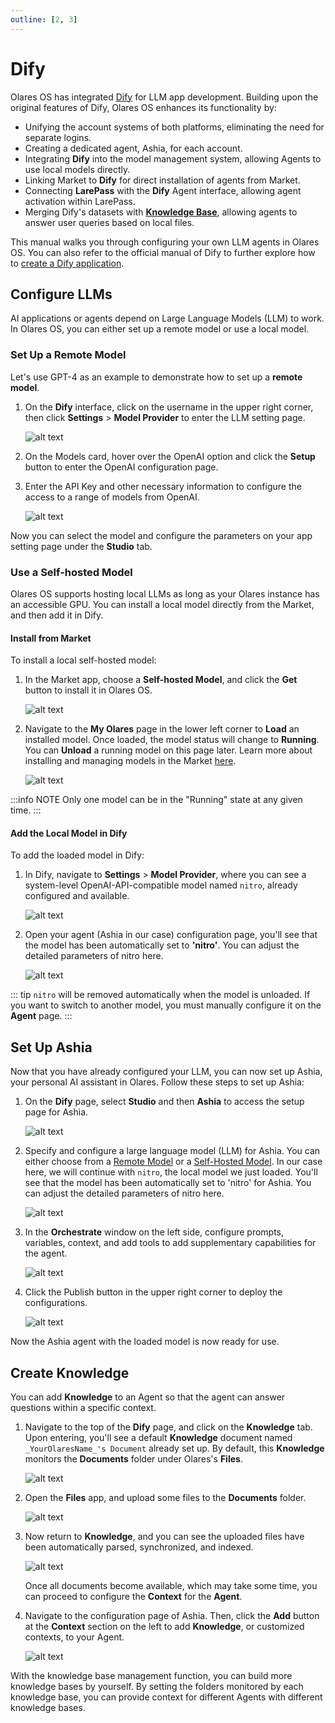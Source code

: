 ```yaml
---
outline: [2, 3]
---
```


# Dify

Olares OS has integrated [Dify](https://dify.ai/) for LLM app development. Building upon the original features of Dify, Olares OS enhances its functionality by:

- Unifying the account systems of both platforms, eliminating the need for separate logins.
- Creating a dedicated agent, Ashia, for each account.
- Integrating **Dify** into the model management system, allowing Agents to use local models directly.
- Linking Market to **Dify** for direct installation of agents from Market.
- Connecting **LarePass** with the **Dify** Agent interface, allowing agent activation within LarePass.
- Merging Dify's datasets with [**Knowledge Base**](../../how-to/olares/settings/knowledge.md), allowing agents to answer user queries based on local files. 

This manual walks you through configuring your own LLM agents in Olares OS. You can also refer to the official manual of Dify to further explore how to [create a Dify application](<https://docs.dify.ai/user-guide/creating-dify-apps/creating-an-application>).

## Configure LLMs 

AI applications or agents depend on Large Language Models (LLM) to work. In Olares OS, you can either set up a remote model or use a local model.

### Set Up a Remote Model

Let's use GPT-4 as an example to demonstrate how to set up a **remote model**.

1. On the **Dify** interface, click on the username in the upper right corner, then click **Settings** > **Model Provider** to enter the LLM setting page.

    ![alt text](/images/how-to/olares/dify/04.jpg)

2. On the Models card, hover over the OpenAI option and click the **Setup** button to enter the OpenAI configuration page. 
   
3. Enter the API Key and other necessary information to configure the access to a range of models from OpenAI.

    ![alt text](/images/how-to/olares/dify/05.jpg)

Now you can select the model and configure the parameters on your app setting page under the **Studio** tab.

### Use a Self-hosted Model

Olares OS supports hosting local LLMs as long as your Olares instance has an accessible GPU. You can install a local model directly from the Market, and then add it in Dify. 

#### Install from Market

To install a local self-hosted model: 

1. In the Market app, choose a **Self-hosted Model**, and click the **Get** button to install it in Olares OS.

    ![alt text](/images/how-to/olares/dify/08.jpg)

2. Navigate to the **My Olares** page in the lower left corner to **Load** an installed model. Once loaded, the model status will change to **Running**. You can **Unload** a running model on this page later. Learn more about installing and managing models in the Market [here](../olares/market/index.md#models).

    ![alt text](/images/how-to/olares/dify/09.jpg)

:::info NOTE
Only one model can be in the "Running" state at any given time.
:::

#### Add the Local Model in Dify

To add the loaded model in Dify:

1. In Dify, navigate to **Settings** > **Model Provider**, where you can see a system-level OpenAI-API-compatible model named `nitro`, already configured and available.

    ![alt text](/images/how-to/olares/dify/10.jpg)

2. Open your agent (Ashia in our case) configuration page, you'll see that the model has been automatically set to **'nitro'**. You can adjust the detailed parameters of nitro here.

    ![alt text](/images/how-to/olares/dify/13.jpg)

::: tip
`nitro` will be removed automatically when the model is unloaded. If you want to switch to another model, you must manually configure it on the **Agent** page.
:::

## Set Up Ashia

Now that you have already configured your LLM, you can now set up Ashia, your personal AI assistant in Olares. Follow these steps to set up Ashia:

1. On the **Dify** page, select **Studio** and then **Ashia** to access the setup page for Ashia.

    ![alt text](/images/how-to/olares/dify/01.jpg)

2. Specify and configure a large language model (LLM) for Ashia. You can either choose from a [Remote Model](#using-remote-model) or a [Self-Hosted Model](#using-self-hosted-model). In our case here, we will continue with `nitro`, the local model we just loaded. You'll see that the model has been automatically set to 'nitro' for Ashia. You can adjust the detailed parameters of nitro here.

    ![alt text](/images/how-to/olares/dify/18.jpg)


3. In the **Orchestrate** window on the left side, configure prompts, variables, context, and add tools to add supplementary capabilities for the agent. 

    ![alt text](/images/how-to/olares/dify/02.jpg)

4. Click the Publish button in the upper right corner to deploy the configurations.

    ![alt text](/images/how-to/olares/dify/18.jpg)

Now the Ashia agent with the loaded model is now ready for use.

## Create Knowledge

You can add **Knowledge** to an Agent so that the agent can answer questions within a specific context.

1. Navigate to the top of the **Dify** page, and click on the **Knowledge** tab. Upon entering, you'll see a default **Knowledge** document named `_YourOlaresName_'s Document` already set up. By default, this **Knowledge** monitors the **Documents** folder under Olares's **Files**.

    ![alt text](/images/how-to/olares/dify/14.jpg)

2. Open the **Files** app, and upload some files to the **Documents** folder.  
   
    ![alt text](/images/how-to/olares/dify/15.jpg)
   
3. Now return to **Knowledge**, and you can see the uploaded files have been automatically parsed, synchronized, and indexed.  

    ![alt text](/images/how-to/olares/dify/16.jpg)

    Once all documents become available, which may take some time, you can proceed to configure the **Context** for the **Agent**.

4. Navigate to the configuration page of Ashia. Then, click the **Add** button at the **Context** section on the left to add **Knowledge**, or customized contexts, to your Agent.

    ![alt text](/images/how-to/olares/dify/17.jpg)

With the knowledge base management function, you can build more knowledge bases by yourself. By setting the folders monitored by each knowledge base, you can provide context for different Agents with different knowledge bases.


